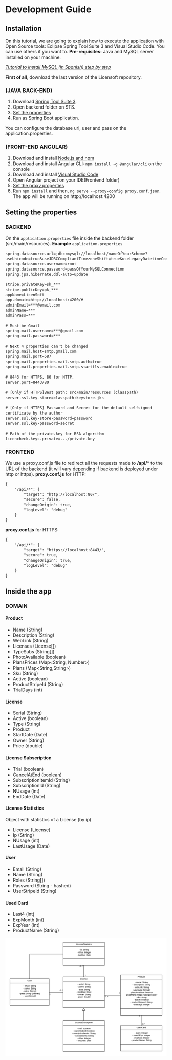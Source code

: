 #  Development Guide

## Installation
On this tutorial, we are going to explain how to execute the application with Open Source tools: Eclipse Spring Tool Suite 3 and Visual Studio Code. You can use others if you want to.
**Pre-requisites:** Java and MySQL server installed on your machine.

[ *Tutorial to install MySQL (in Spanish) step by step*](https://www.profesionalreview.com/2018/12/13/mysql-windows-10/)

**First of all**, download the last version of the Licensoft repository.
### (JAVA BACK-END)
1. Download [Spring Tool Suite 3](https://spring.io/tools3/sts/all).
2. Open backend folder on STS.
3. [Set the properties](#setting-properties-backend)
4. Run as Spring Boot application.

You can configure the database url, user and pass on the application.properties.

### (FRONT-END ANGULAR)
 1. Download and install [Node.js and npm](https://nodejs.org/en/)
 2. Download and install Angular CLI: `npm install -g @angular/cli` on the console
 3. Download and install [Visual Studio Code](https://code.visualstudio.com/)
 4. Open Angular project on your IDE(Frontend folder)
 5. [Set the proxy properties](#setting-properties-frontend)
 6. Run `npm install` and then, `ng serve --proxy-config proxy.conf.json`. The app will be running on http://localhost:4200

## Setting the properties

### BACKEND <a name="setting-properties-backend"></a>
On the `application.properties` file inside the backend folder (src/main/resources).
**Example** `application.properties`
```
spring.datasource.url=jdbc:mysql://localhost/nameOfYourScheme?useUnicode=true&useJDBCCompliantTimezoneShift=true&useLegacyDatetimeCode=false&serverTimezone=UC
spring.datasource.username=root
spring.datasource.password=passOfYourMySQLConnection
spring.jpa.hibernate.ddl-auto=update

stripe.privateKey=sk_***
stripe.publicKey=pk_***
appName=LicenSoft
app.domain=http://localhost:4200/#
adminEmail=***@email.com
adminName=***
adminPass=***

# Must be Gmail
spring.mail.username=***@gmail.com
spring.mail.password=***

# Next 4 properties can't be changed
spring.mail.host=smtp.gmail.com
spring.mail.port=587
spring.mail.properties.mail.smtp.auth=true
spring.mail.properties.mail.smtp.starttls.enable=true

# 8443 for HTTPS, 80 for HTTP.
server.port=8443/80

# [Only if HTTPS]Best path: src/main/resources (classpath)
server.ssl.key-store=classpath:keystore.jks 

# [Only if HTTPS] Password and Secret for the default selfsigned certificate by the author
server.ssl.key-store-password=password
server.ssl.key-password=secret

# Path of the private.key for RSA algorithm
licencheck.keys.private=.../private.key

```

### FRONTEND <a name="setting-properties-frontend"></a>
We use a proxy.conf.js file to redirect all the requests made to **/api/*** to the URL of the backend (it will vary depending if backend is deployed under http or https).
 **proxy.conf.js** for HTTP:
```
{
	"/api/*": {
		"target": "http://localhost:80/",
		"secure": false,
		"changeOrigin": true,
		"logLevel": "debug"
	}
}
```
 **proxy.conf.js** for HTTPS:
```
{
	"/api/*": {
		"target": "https://localhost:8443/",
		"secure": true,
		"changeOrigin": true,
		"logLevel": "debug"
	}
}
```
## Inside the app
### DOMAIN
####  Product
* Name (String)
* Description (String)
* WebLink (String)
* Licenses  (License[])
* TypeSubs (String[]) 
* PhotoAvailable (boolean)
* PlansPrices (Map<String, Number>)
* Plans (Map<String,String>)
* Sku (String)
* Active (boolean)
* ProductStripeId (String)
* TrialDays (int)

#### License
* Serial (String)
* Active (boolean)
* Type (String)
* Product
* StartDate (Date)
* Owner (String)
* Price (double)

#### License Subscription
* Trial (boolean)
* CancelAtEnd (boolean)
* SubscriptionItemId (String)
* SubscriptionId (String)
* NUsage (int)
* EndDate (Date)

#### License Statistics
Object with statistics of a License (by ip)
* License (License)
* Ip (String)
* NUsage (int)
* LastUsage (Date)


#### User
* Email (String)
* Name (String)
* Roles (String[])
* Password (String - hashed)
* UserStripeId (String)

#### Used Card
*	Last4 (int)
*	ExpMonth (int)
*	ExpYear (int)
*	ProductName (String)

![UML Class Diagram](images/DiagramaUMLClases1.jpeg)
